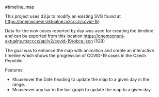 #timeline_map

This project uses d3.js to modify an existing SVG found at 
https://onemocneni-aktualne.mzcr.cz/covid-19. 

Data for the new cases reported by day was used for creating the timeline and can be exported from this location
https://onemocneni-aktualne.mzcr.cz/api/v2/covid-19/obce.json (1GB)

The goal was to enhance the map with animation and create an interactive timeline which shows the progression of COVID-19 cases in the Czech Republic.

Features:
 - Mouseover the Date heading to update the map to a given day in the range.
 - Mouseover any bar in the bar graph to update the map to a given day.